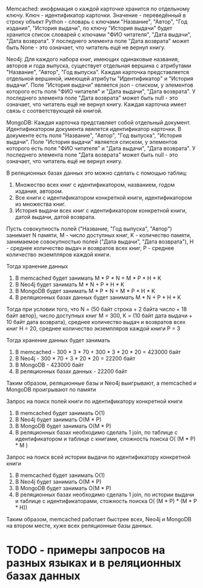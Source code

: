 Memcached: инофрмация о каждой карточке хранится по отдельному ключу. Ключ - идентификатор карточки. Значение - переведённый в строку объект Python - словарь с ключами "Название", "Автор", "Год издания", "История выдачи", по ключу "История выдачи" будет хранится список словарей с ключами "ФИО читателя", "Дата выдачи", "Дата возврата". У последнего элемента поле "Дата возврата" может быть None - это означает, что читатель ещё не вернул книгу.

Neo4j: Для каждого набора книг, имеющих одинаковые названия, авторов и года выпуска, существует отдельная вершина с атрибутами "Название", "Автор", "Год выпуска". Каждая карточка представляется отдельной вершиной, имеющей атрибуты "Идентификатор" и "История выдачи". Поле "История выдачи" является json - списком, у элементов которого есть поля "ФИО читателя" и "Дата выдачи", "Дата возврата". У последнего элемента поле "Дата возврата" может быть null - это означает, что читатель ещё не вернул книгу. Каждая карточка имеет связь с соответствующей ей книгой.

MongoDB: Каждая карточка представляет собой отдельный документ. Идентификатором документа явялется идентификатор карточки. В документе есть поля "Название", "Автор", "Год выпуска", "История выдачи". Поле "История выдачи" является списком, у элементов которого есть поля "ФИО читателя" и "Дата выдачи", "Дата возврата". У последнего элемента поле "Дата возврата" может быть null - это означает, что читатель ещё не вернул книгу.

В реляционных базах данных это можно сделать с помощью таблиц:
1) Множество всех книг с идентификатором, названием, годом издания, автором.
2) Все книги с идентификатором конкретной книги, идентификатором из множества книг.
3) История выдачи всех книг с идентификатором конкретной книги, датой выдачи, датой возврата.

Пусть совокупность полей ("Название, "Год выпуска", "Автор") занимает N памяти, M - число доступных книг, K - количество памяти, занимаемое совокупностью полей ("Дата выдачи", "Дата возврата"), H - среднее количество выдач и возвратов всех книг, P - среднее количество экземпляров каждой книги.

Тогда хранение данных
1) В memcached будет занимать M * P * N + M * P * H * K
2) В Neo4j будет занимать M * N + P * H * K
3) В MongoDB будет занимать M * P * N + M * P * H * K
4) В реляционных базах данных будет занимать M * N + P * H * K

Тогда при условии того, что N = (50 байт строка + 2 байта число + 18 байт автор), число доступных книг M = 300, K = (10 байт дата выдачи + 10 байт дата возврата), среднее количество выдач и возвратов всех книг H = 20, среднее количество экземпляров каждой книги P = 3

Тогда хранение данных будет занимать
1) В memcached - 300 * 3 * 70 + 300 * 3 * 20 * 20 = 423000 байт
2) В Neo4j - 300 * 70 + 3 * 20 * 20 = 22200 байт
3) В MongoDB - 423000 байт
4) В реляционных базах данных - 22200 байт

Таким образом, реляционные базы и Neo4j выигрывают, а memcached и MongoDB проигрывают по памяти

Запрос на поиск полей книги по идентификатору конкретной книги
1) В memcached будет занимать O(1)
2) В Neo4j будет занимать O(M * P)
3) В MongoDB будет занимать O(M * P)
4) В реляционных базах необходимо сделать 1 join, по таблице с идентификатором и таблице с книгами, сложность поиска O( (M * P) * M )

Запрос на поиск всей истории выдачи по идентификатору конкретной книги
1) В memcached будет занимать O(1)
2) В Neo4j будет занимать O(M * P)
3) В MongoDB будет занимать O(M * P)
4) В реляционных базах необходимо сделать 1 join, по истории выдачи и таблице с идентификаторами, стожность поиска O( (M * P) * (M * P * H))

Таким образом, memcached работает быстрее всех, Neo4j и MongoDB на втором месте, хуже всех реляционные базы данных.

# TODO - примеры запросов на разных языках и в реляционных базах данных
